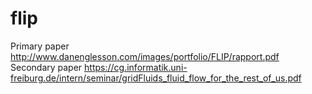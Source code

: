# flip

Primary paper http://www.danenglesson.com/images/portfolio/FLIP/rapport.pdf
Secondary paper https://cg.informatik.uni-freiburg.de/intern/seminar/gridFluids_fluid_flow_for_the_rest_of_us.pdf
